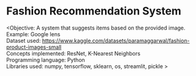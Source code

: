 # Fashion Recommendation System
<Objective: A system that suggests items based on the provided image.
Example: Google lens  
Dataset used: https://www.kaggle.com/datasets/paramaggarwal/fashion-product-images-small  
Concepts implemented: ResNet, K-Nearest Neighbors  
Programming language: Python  
Libraries used: numpy, tensorflow, sklearn, os, streamlit, pickle  >


